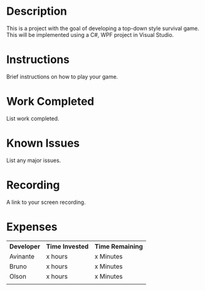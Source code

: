 # Description
This is a project with the goal of developing a top-down style survival game. This will be implemented using a C#, WPF project in Visual Studio.
# Instructions
Brief instructions on how to play your game.
# Work Completed
List work completed.
# Known Issues
List any major issues.
# Recording
A link to your screen recording.
# Expenses

<table>
<tr>
<th>Developer</th>
<th>Time Invested</th>
<th>Time Remaining</th>
</tr>
<tr>
<td>Avinante</td>
<td>x hours</td>
<td>x Minutes</td>
</tr>
<tr>
<td>Bruno</td>
<td>x hours</td>
<td>x Minutes</td>
</tr>
<tr>
<td>Olson</td>
<td>x hours</td>
<td>x Minutes</td>
</tr>

<tr>
<td></td>
<td></td>
<td></td>
</tr>
</table>
